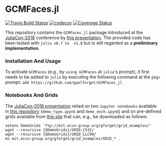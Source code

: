 # GCMFaces.jl


[![Travis Build Status](https://api.travis-ci.org/gaelforget/GCMFaces_jl.svg?branch=ci_tests_etc)](https://travis-ci.org/gaelforget/GCMFaces_jl)
[![codecov](https://codecov.io/gh/gaelforget/GCMFaces_jl/branch/ci_tests_etc/graph/badge.svg)](https://codecov.io/gh/gaelforget/GCMFaces_jl)
[![Coverage Status](https://coveralls.io/repos/github/gaelforget/GCMFaces_jl/badge.svg?branch=ci_tests_etc)](https://coveralls.io/github/gaelforget/GCMFaces_jl?branch=ci_tests_etc)

This repository contains the `GCMFaces.jl` package introduced at the [JuliaCon-2018](http://juliacon.org/2018/) conference by [this presentation](https://youtu.be/RDxAy_zSUvg). The provided code has been tested with `julia v0.7 to  v1.0` but is still regarded as a **preliminary implementation**.

### Installation And Usage

To activate `GCMFaces`  (e.g., by `using GCMFaces` at `julia`'s prompt), it first needs to be added to `julia` by executing the following command at the `pkg>` prompt: `add https://github.com/gaelforget/GCMFaces_jl`


### Notebooks And Grids

The [JuliaCon-2018 presentation](https://youtu.be/RDxAy_zSUvg) relied on two `Jupyter notebooks` available in [this repository](https://github.com/gaelforget/JuliaCon2018Notebooks.git) (`demo_type.ipynb` and `demo_exch.ipynb`) and on pre-defined grids available from [this site](http://mit.ecco-group.org/opendap/gforget/grid_examples/contents.html) that can, e.g., be downloaded as follows:

```
setenv DemoGrids 'ftp://mit.ecco-group.org/gforget/grid_examples/'
wget --recursive {$DemoGrids}/GRID_CS32/
wget --recursive {$DemoGrids}/GRID_LLC90/
mv mit.ecco-group.org/gforget/grid_examples/GRID_* .
```






